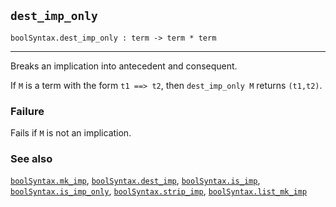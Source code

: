 ## `dest_imp_only`

``` hol4
boolSyntax.dest_imp_only : term -> term * term
```

------------------------------------------------------------------------

Breaks an implication into antecedent and consequent.

If `M` is a term with the form `t1 ==> t2`, then `dest_imp_only M`
returns `(t1,t2)`.

### Failure

Fails if `M` is not an implication.

### See also

[`boolSyntax.mk_imp`](#boolSyntax.mk_imp),
[`boolSyntax.dest_imp`](#boolSyntax.dest_imp),
[`boolSyntax.is_imp`](#boolSyntax.is_imp),
[`boolSyntax.is_imp_only`](#boolSyntax.is_imp_only),
[`boolSyntax.strip_imp`](#boolSyntax.strip_imp),
[`boolSyntax.list_mk_imp`](#boolSyntax.list_mk_imp)
